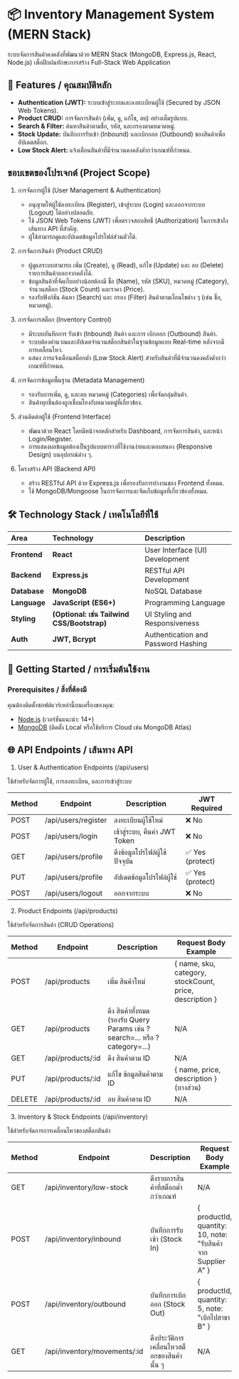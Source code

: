 # 📦 Inventory Management System (MERN Stack)

ระบบจัดการสินค้าคงคลังที่พัฒนาด้วย MERN Stack (MongoDB, Express.js, React, Node.js) เพื่อฝึกฝนทักษะการสร้าง Full-Stack Web Application

## 🌟 Features / คุณสมบัติหลัก

- **Authentication (JWT):** ระบบเข้าสู่ระบบและลงทะเบียนผู้ใช้ (Secured by JSON Web Tokens).
- **Product CRUD:** การจัดการสินค้า (เพิ่ม, ดู, แก้ไข, ลบ) อย่างเต็มรูปแบบ.
- **Search & Filter:** ค้นหาสินค้าตามชื่อ, รหัส, และกรองตามหมวดหมู่.
- **Stock Update:** บันทึกการรับเข้า (Inbound) และเบิกออก (Outbound) ของสินค้าเพื่ออัปเดตสต็อก.
- **Low Stock Alert:** แจ้งเตือนสินค้าที่มีจำนวนคงคลังต่ำกว่าเกณฑ์ที่กำหนด.

## ขอบเขตของโปรเจกต์ (Project Scope)
1. การจัดการผู้ใช้ (User Management & Authentication)
    - อนุญาตให้ผู้ใช้ลงทะเบียน (Register), เข้าสู่ระบบ (Login) และออกจากระบบ (Logout) ได้อย่างปลอดภัย.
    - ใช้ JSON Web Tokens (JWT) เพื่อตรวจสอบสิทธิ์ (Authorization) ในการเข้าถึงเส้นทาง API ที่สำคัญ.
    - ผู้ใช้สามารถดูและอัปเดตข้อมูลโปรไฟล์ส่วนตัวได้.

2. การจัดการสินค้า (Product CRUD)
    - ผู้ดูแลระบบสามารถ เพิ่ม (Create), ดู (Read), แก้ไข (Update) และ ลบ (Delete) รายการสินค้าออกจากคลังได้.
    - ข้อมูลสินค้าที่จัดเก็บอย่างน้อยต้องมี ชื่อ (Name), รหัส (SKU), หมวดหมู่ (Category), จำนวนสต็อก (Stock Count) และราคา (Price).
    - รองรับฟังก์ชัน ค้นหา (Search) และ กรอง (Filter) สินค้าตามเงื่อนไขต่าง ๆ (เช่น ชื่อ, หมวดหมู่).

3. การจัดการสต็อก (Inventory Control)
    - มีระบบบันทึกการ รับเข้า (Inbound) สินค้า และการ เบิกออก (Outbound) สินค้า.
    - ระบบต้องคำนวณและอัปเดตจำนวนสต็อกสินค้าในฐานข้อมูลแบบ Real-time หลังจากมีการเคลื่อนไหว.
    - แสดง การแจ้งเตือนสต็อกต่ำ (Low Stock Alert) สำหรับสินค้าที่มีจำนวนคงคลังต่ำกว่าเกณฑ์ที่กำหนด.

4. การจัดการข้อมูลพื้นฐาน (Metadata Management)
    - รองรับการเพิ่ม, ดู, และลบ หมวดหมู่ (Categories) เพื่อจัดกลุ่มสินค้า.
    - สินค้าทุกชิ้นต้องถูกเชื่อมโยงกับหมวดหมู่ที่เกี่ยวข้อง.

5. ส่วนติดต่อผู้ใช้ (Frontend Interface)
    - พัฒนาด้วย React โดยมีหน้าจอหลักสำหรับ Dashboard, การจัดการสินค้า, และหน้า Login/Register.
    - การแสดงผลข้อมูลต้องเป็นรูปแบบตารางที่ใช้งานง่ายและตอบสนอง (Responsive Design) บนอุปกรณ์ต่าง ๆ.

6. โครงสร้าง API (Backend API)
    - สร้าง RESTful API ด้วย Express.js เพื่อรองรับการทำงานของ Frontend ทั้งหมด.
    - ใช้ MongoDB/Mongoose ในการจัดการและจัดเก็บข้อมูลที่เกี่ยวข้องทั้งหมด.

## 🛠️ Technology Stack / เทคโนโลยีที่ใช้

| Area         | Technology                                  | Description                         |
| :----------- | :------------------------------------------ | :---------------------------------- |
| **Frontend** | **React**                                   | User Interface (UI) Development     |
| **Backend**  | **Express.js**                              | RESTful API Development             |
| **Database** | **MongoDB**                                 | NoSQL Database                      |
| **Language** | **JavaScript (ES6+)**                       | Programming Language                |
| **Styling**  | **(Optional: เช่น Tailwind CSS/Bootstrap)** | UI Styling and Responsiveness       |
| **Auth**     | **JWT, Bcrypt**                             | Authentication and Password Hashing |

## 🚀 Getting Started / การเริ่มต้นใช้งาน

### Prerequisites / สิ่งที่ต้องมี

คุณต้องติดตั้งซอฟต์แวร์เหล่านี้บนเครื่องของคุณ:

- [Node.js](https://nodejs.org/) (เวอร์ชันแนะนำ: 14+)
- [MongoDB](https://www.mongodb.com/try/download/community) (ติดตั้ง Local หรือใช้บริการ Cloud เช่น MongoDB Atlas)

## 🌐 API Endpoints / เส้นทาง API

1. User & Authentication Endpoints (/api/users)

ใช้สำหรับจัดการผู้ใช้, การลงทะเบียน, และการเข้าสู่ระบบ

| Method | Endpoint            | Description                    | JWT Required     |
| ------ | ------------------- | ------------------------------ | ---------------- |
| POST   | /api/users/register | ลงทะเบียนผู้ใช้ใหม่            | ❌ No            |
| POST   | /api/users/login    | เข้าสู่ระบบ, คืนค่า JWT Token  | ❌ No            |
| GET    | /api/users/profile  | ดึงข้อมูลโปรไฟล์ผู้ใช้ปัจจุบัน | ✅ Yes (protect) |
| PUT    | /api/users/profile  | อัปเดตข้อมูลโปรไฟล์ผู้ใช้      | ✅ Yes (protect) |
| POST   | /api/users/logout   | ออกจากระบบ                     | ❌ No            |

2. Product Endpoints (/api/products)

ใช้สำหรับจัดการสินค้า (CRUD Operations)

| Method | Endpoint          | Description                                                                 | Request Body Example                                    |
| ------ | ----------------- | --------------------------------------------------------------------------- | ------------------------------------------------------- |
| POST   | /api/products     | เพิ่ม สินค้าใหม่                                                            | { name, sku, category, stockCount, price, description } |
| GET    | /api/products     | ดึง สินค้าทั้งหมด (รองรับ Query Params เช่น ?search=... หรือ ?category=...) | N/A                                                     |
| GET    | /api/products/:id | ดึง สินค้าตาม ID                                                            | N/A                                                     |
| PUT    | /api/products/:id | แก้ไข ข้อมูลสินค้าตาม ID                                                    | { name, price, description } (บางส่วน)                  |
| DELETE | /api/products/:id | ลบ สินค้าตาม ID                                                             | N/A                                                     |

3. Inventory & Stock Endpoints (/api/inventory)

ใช้สำหรับจัดการการเคลื่อนไหวของสต็อกสินค้า

| Method | Endpoint | Description      | Request Body Example   |
| ------ | -------- | --------------- | --------------------- |
| GET    | /api/inventory/low-stock | ดึงรายการสินค้าที่สต็อกต่ำกว่าเกณฑ์  | N/A |
| POST   | /api/inventory/inbound    |  บันทึกการรับเข้า (Stock In)  | { productId, quantity: 10, note: "รับสินค้าจาก Supplier A" } |
| POST   | /api/inventory/outbound      | บันทึกการเบิกออก (Stock Out)                | { productId, quantity: 5, note: "เบิกไปสาขา B" } |
| GET    | /api/inventory/movements/:id | ดึงประวัติการเคลื่อนไหวสต็อกของสินค้านั้น ๆ | N/A                                              |
